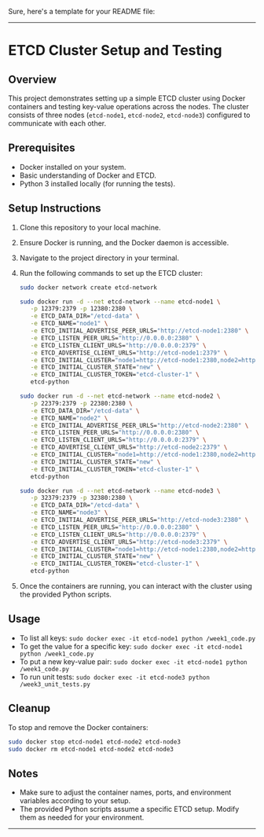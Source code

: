 Sure, here's a template for your README file:

---

# ETCD Cluster Setup and Testing

## Overview

This project demonstrates setting up a simple ETCD cluster using Docker containers and testing key-value operations across the nodes. The cluster consists of three nodes (`etcd-node1`, `etcd-node2`, `etcd-node3`) configured to communicate with each other.

## Prerequisites

- Docker installed on your system.
- Basic understanding of Docker and ETCD.
- Python 3 installed locally (for running the tests).

## Setup Instructions

1. Clone this repository to your local machine.

2. Ensure Docker is running, and the Docker daemon is accessible.

3. Navigate to the project directory in your terminal.

4. Run the following commands to set up the ETCD cluster:

    ```bash
    sudo docker network create etcd-network
    ```

    ```bash
    sudo docker run -d --net etcd-network --name etcd-node1 \
       -p 12379:2379 -p 12380:2380 \
       -e ETCD_DATA_DIR="/etcd-data" \
       -e ETCD_NAME="node1" \
       -e ETCD_INITIAL_ADVERTISE_PEER_URLS="http://etcd-node1:2380" \
       -e ETCD_LISTEN_PEER_URLS="http://0.0.0.0:2380" \
       -e ETCD_LISTEN_CLIENT_URLS="http://0.0.0.0:2379" \
       -e ETCD_ADVERTISE_CLIENT_URLS="http://etcd-node1:2379" \
       -e ETCD_INITIAL_CLUSTER="node1=http://etcd-node1:2380,node2=http://etcd-node2:2380,node3=http://etcd-node3:2380" \
       -e ETCD_INITIAL_CLUSTER_STATE="new" \
       -e ETCD_INITIAL_CLUSTER_TOKEN="etcd-cluster-1" \
       etcd-python
    ```

    ```bash
    sudo docker run -d --net etcd-network --name etcd-node2 \
       -p 22379:2379 -p 22380:2380 \
       -e ETCD_DATA_DIR="/etcd-data" \
       -e ETCD_NAME="node2" \
       -e ETCD_INITIAL_ADVERTISE_PEER_URLS="http://etcd-node2:2380" \
       -e ETCD_LISTEN_PEER_URLS="http://0.0.0.0:2380" \
       -e ETCD_LISTEN_CLIENT_URLS="http://0.0.0.0:2379" \
       -e ETCD_ADVERTISE_CLIENT_URLS="http://etcd-node2:2379" \
       -e ETCD_INITIAL_CLUSTER="node1=http://etcd-node1:2380,node2=http://etcd-node2:2380,node3=http://etcd-node3:2380" \
       -e ETCD_INITIAL_CLUSTER_STATE="new" \
       -e ETCD_INITIAL_CLUSTER_TOKEN="etcd-cluster-1" \
       etcd-python
    ```

    ```bash
    sudo docker run -d --net etcd-network --name etcd-node3 \
       -p 32379:2379 -p 32380:2380 \
       -e ETCD_DATA_DIR="/etcd-data" \
       -e ETCD_NAME="node3" \
       -e ETCD_INITIAL_ADVERTISE_PEER_URLS="http://etcd-node3:2380" \
       -e ETCD_LISTEN_PEER_URLS="http://0.0.0.0:2380" \
       -e ETCD_LISTEN_CLIENT_URLS="http://0.0.0.0:2379" \
       -e ETCD_ADVERTISE_CLIENT_URLS="http://etcd-node3:2379" \
       -e ETCD_INITIAL_CLUSTER="node1=http://etcd-node1:2380,node2=http://etcd-node2:2380,node3=http://etcd-node3:2380" \
       -e ETCD_INITIAL_CLUSTER_STATE="new" \
       -e ETCD_INITIAL_CLUSTER_TOKEN="etcd-cluster-1" \
       etcd-python
    ```

5. Once the containers are running, you can interact with the cluster using the provided Python scripts.

## Usage

- To list all keys: `sudo docker exec -it etcd-node1 python /week1_code.py`
- To get the value for a specific key: `sudo docker exec -it etcd-node1 python /week1_code.py`
- To put a new key-value pair: `sudo docker exec -it etcd-node1 python /week1_code.py`
- To run unit tests: `sudo docker exec -it etcd-node3 python /week3_unit_tests.py`

## Cleanup

To stop and remove the Docker containers:

```bash
sudo docker stop etcd-node1 etcd-node2 etcd-node3
sudo docker rm etcd-node1 etcd-node2 etcd-node3
```

## Notes

- Make sure to adjust the container names, ports, and environment variables according to your setup.
- The provided Python scripts assume a specific ETCD setup. Modify them as needed for your environment.

---

